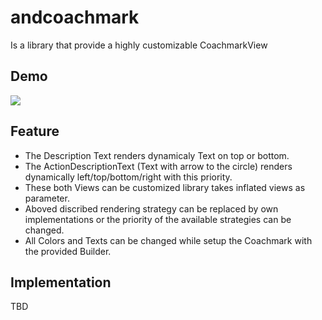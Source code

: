 # andcoachmark

Is a library that provide a highly customizable CoachmarkView

## Demo

![](https://i.imgsafe.org/4845e176ea.gif)

## Feature

* The Description Text renders dynamicaly Text on top or bottom.
* The ActionDescriptionText (Text with arrow to the circle) renders dynamically left/top/bottom/right with this priority.
* These both Views can be customized library takes inflated views as parameter.
* Aboved discribed rendering strategy can be replaced by own implementations or the priority of the available strategies can be changed.
* All Colors and Texts can be changed while setup the Coachmark with the provided Builder.

## Implementation

TBD
